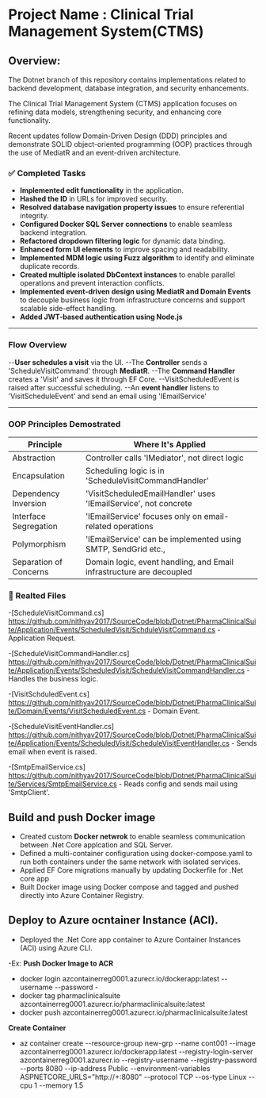 # Project Name : Clinical Trial Management System(CTMS)
## Overview: 
The Dotnet branch of this repository contains implementations related to backend development, database integration, and security enhancements.

The Clinical Trial Management System (CTMS) application focuses on refining data models, strengthening security, and enhancing core functionality.

Recent updates follow Domain-Driven Design (DDD) principles and demonstrate SOLID object-oriented programming (OOP) practices through the use of MediatR and an event-driven architecture.

### **✅ Completed Tasks**
- **Implemented edit functionality** in the application.
- **Hashed the ID** in URLs for improved security.
- **Resolved database navigation property issues** to ensure referential integrity.
- **Configured Docker SQL Server connections** to enable seamless backend integration.
- **Refactored dropdown filtering logic** for dynamic data binding.
- **Enhanced form UI elements** to improve spacing and readability.
- **Implemented MDM logic using Fuzz algorithm** to identify and eliminate duplicate records.
- **Created multiple isolated DbContext instances** to enable parallel operations and prevent interaction conflicts.
- **Implemented event-driven design using MediatR and Domain Events** to decouple business logic from infrastructure concerns and support scalable side-effect handling.
- **Added JWT-based authentication using Node.js** 


---
### Flow Overview
--**User schedules a visit** via the UI.
--The **Controller** sends a 'ScheduleVisitCommand' through **MediatR**.
--The **Command Handler** creates a 'Visit' and saves it through EF Core.
--VisitScheduledEvent is raised after successful scheduling.
--An **event handler** listens to 'VisitScheduleEvent' and send an email using 'IEmailService'

---
### OOP Principles Demostrated
|Principle                     |Where It's Applied                                                        | 
|------------------------------|--------------------------------------------------------------------------|
|Abstraction                   |Controller calls 'IMediator', not direct logic                            |
|Encapsulation                 |Scheduling logic is in 'ScheduleVisitCommandHandler'                      |
|Dependency Inversion          |'VisitScheduledEmailHandler' uses 'IEmailService', not concrete           |
|Interface Segregation         |'IEmailService' focuses only on email-related operations                  |
|Polymorphism                  |'IEmailService' can be implemented using SMTP, SendGrid etc.,             |
|Separation of Concerns        |Domain logic, event handling, and Email infrastructure are decoupled      |

### 📁 Realted Files
-[ScheduleVisitCommand.cs] https://github.com/nithyav2017/SourceCode/blob/Dotnet/PharmaClinicalSuite/Application/Events/ScheduledVisit/SchduleVisitCommand.cs - Application Request.

-[ScheduleVisitCommandHandler.cs] https://github.com/nithyav2017/SourceCode/blob/Dotnet/PharmaClinicalSuite/Application/Events/ScheduledVisit/ScheduleVisitCommandHandler.cs   - Handles the business logic.

-[VisitSchduledEvent.cs] https://github.com/nithyav2017/SourceCode/blob/Dotnet/PharmaClinicalSuite/Domain/Events/VisitScheduledEvent.cs - Domain Event.

-[ScheduleVisitEventHandler.cs] https://github.com/nithyav2017/SourceCode/blob/Dotnet/PharmaClinicalSuite/Application/Events/ScheduledVisit/ScheduleVisitEventHandler.cs  - Sends email when event is raised.

-[SmtpEmailService.cs] https://github.com/nithyav2017/SourceCode/blob/Dotnet/PharmaClinicalSuite/Services/SmtpEmailService.cs - Reads config and sends mail using 'SmtpClient'. 

## Build and push Docker image
- Created custom **Docker netwrok** to enable seamless communication between .Net Core applcation and SQL Server.
- Defined a multi-container configuration using docker-compose.yaml to run both containers under the same network with isolated services.
- Applied EF Core migrations manually by updating Dockerfile for .Net core app  
- Built Docker image using Docker compose and tagged and pushed directly into Azure Container Registry.
## Deploy to Azure ocntainer Instance (ACI).
- Deployed the .Net Core app container to Azure Container Instances (ACI) using Azure CLI.

-Ex: 
**Push Docker Image to ACR**
- docker login azcontainerreg0001.azurecr.io/dockerapp:latest --username <acr-username> --password <acr-password>-
- docker tag pharmaclinicalsuite azcontainerreg0001.azurecr.io/pharmaclinicalsuite:latest
- docker push azcontainerreg0001.azurecr.io/pharmaclinicalsuite:latest

**Create Container**
- az container create --resource-group new-grp --name cont001 --image azcontainerreg0001.azurecr.io/dockerapp:latest --registry-login-server azcontainerreg0001.azurecr.io 
                    --registry-username <admin-username> --registry-password <admin-password> --ports 8080 --ip-address Public 
                    --environment-variables ASPNETCORE_URLS="http://+:8080" 
                    --protocol TCP --os-type Linux --cpu 1 --memory 1.5






